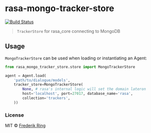 # rasa-mongo-tracker-store
[![Build Status](https://travis-ci.org/m90/rasa-mongo-tracker-store.svg?branch=master)](https://travis-ci.org/m90/rasa-mongo-tracker-store)
> `TrackerStore` for rasa_core connecting to MongoDB

## Usage

`MongoTrackerStore` can be used when loading or instantiating an Agent:

```py
from rasa_mongo_tracker_store.store import MongoTrackerStore

agent = Agent.load(
    'path/to/dialogue/models',
    tracker_store=MongoTrackerStore(
        None, # rasa's internal logic will set the domain lateron
        host='localhost', port=27017, database_name='rasa',
        collection='trackers',
    ))

```

### License
MIT © [Frederik Ring](http://www.frederikring.com)


